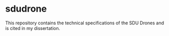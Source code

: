 # sdudrone
This repository contains the technical specifications of the SDU Drones and is cited in my dissertation.
